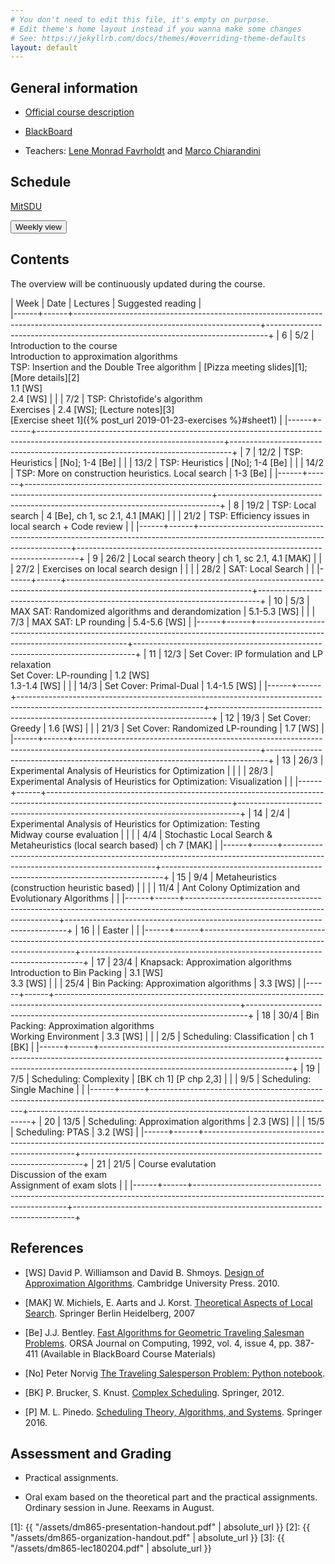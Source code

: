 ```yaml
---
# You don't need to edit this file, it's empty on purpose.
# Edit theme's home layout instead if you wanna make some changes
# See: https://jekyllrb.com/docs/themes/#overriding-theme-defaults
layout: default
---
```



## General information

- [Official course description](https://odinlister.sdu.dk/fagbesk/internkode/DM865/en)

- [BlackBoard](https://e-learn.sdu.dk/webapps/blackboard/execute/courseMain?course_id=_401855_1)

- Teachers: [Lene Monrad Favrholdt](http://www.imada.sdu.dk/~lenem/) and [Marco Chiarandini](http://www.imada.sdu.dk/~marco)


## Schedule



<a href="https://mitsdu.sdu.dk/skema/activity/N340040101/f19">MitSDU</a>


<button onclick="myFunction('h1')" class="w3-btn w3-cell
w3-left-align">Weekly view<i class="fa fa-caret-down"></i></button>
<div id="h1" class="w3-container w3-hide">

<div class="w3-responsive">


<div w3-include-html="./assets/dm865.html"></div> 
<script>
w3.includeHTML();
</script>
</div>
</div>




## Contents 

The overview will be continuously updated during the course.

| Week | Date | Lectures  	                                                                                                         | Suggested reading                                                            |  
|------+------+----------------------------------------------------------------------------------------------------------------------------+------------------------------------------------------------------------------+
|    6 | 5/2  | Introduction to the course <br> Introduction to approximation algorithms <br> TSP: Insertion and the Double Tree algorithm | [Pizza meeting slides][1]; [More details][2] <br> 1.1 [WS] <br> 2.4 [WS]                        |
|      | 7/2  | TSP: Christofide's algorithm <br> Exercises                                                                                | 2.4 [WS]; [Lecture notes][3] <br> [Exercise sheet 1]({% post_url 2019-01-23-exercises %}#sheet1) |
|------+------+----------------------------------------------------------------------------------------------------------------------------+------------------------------------------------------------------------------+
|    7 | 12/2 | TSP: Heuristics                                                                                                            | [No]; 1-4 [Be]                                                               |
|      | 13/2 | TSP: Heuristics                                                                                                            | [No]; 1-4 [Be]                                                               |
|      | 14/2 | TSP: More on construction heuristics. Local search                                                                         | 1-3 [Be]                                                                     |
|------+------+----------------------------------------------------------------------------------------------------------------------------+------------------------------------------------------------------------------+
|    8 | 19/2 | TSP: Local search                                                                                                          | 4 [Be], ch 1, sc 2.1, 4.1 [MAK]                                              |
|      | 21/2 | TSP: Efficiency issues in local search + Code review                                                                       |                                                                              |
|------+------+----------------------------------------------------------------------------------------------------------------------------+------------------------------------------------------------------------------+
|    9 | 26/2 | Local search theory                                                                                                        | ch 1, sc 2.1, 4.1 [MAK]                                                      |
|      | 27/2 | Exercises on local search design                                                                                           |                                                                              |
|      | 28/2 | SAT: Local Search                                                                                                          |                                                                              |
|------+------+----------------------------------------------------------------------------------------------------------------------------+------------------------------------------------------------------------------+
|   10 | 5/3  | MAX SAT: Randomized algorithms and derandomization                                                                         | 5.1-5.3 [WS]                                                                 |
|      | 7/3  | MAX SAT: LP rounding                                                                                                       | 5.4-5.6 [WS]                                                                 |
|------+------+----------------------------------------------------------------------------------------------------------------------------+------------------------------------------------------------------------------+
|   11 | 12/3 | Set Cover: IP formulation and LP relaxation<br> Set Cover: LP-rounding                                                     | 1.2 [WS] <br> 1.3-1.4 [WS]                                                   |
|      | 14/3 | Set Cover: Primal-Dual                                                                                                     | 1.4-1.5 [WS]                                                                 |
|------+------+----------------------------------------------------------------------------------------------------------------------------+------------------------------------------------------------------------------+
|   12 | 19/3 | Set Cover: Greedy                                                                                                          | 1.6 [WS]                                                                     |
|      | 21/3 | Set Cover: Randomized LP-rounding                                                                                          | 1.7 [WS]                                                                     |
|------+------+----------------------------------------------------------------------------------------------------------------------------+------------------------------------------------------------------------------+
|   13 | 26/3 | Experimental Analysis of Heuristics for Optimization                                                                       |                                                                              |
|      | 28/3 | Experimental Analysis of Heuristics for Optimization: Visualization                                                        |                                                                              |
|------+------+----------------------------------------------------------------------------------------------------------------------------+------------------------------------------------------------------------------+
|   14 | 2/4  | Experimental Analysis of Heuristics for Optimization: Testing <br> Midway course evaluation                                |                                                                              |
|      | 4/4  | Stochastic Local Search & Metaheuristics (local search based)                                                              | ch 7 [MAK]                                                                   |
|------+------+----------------------------------------------------------------------------------------------------------------------------+------------------------------------------------------------------------------+
|   15 | 9/4  | Metaheuristics (construction heuristic based)                                                                              |                                                                              |
|      | 11/4 | Ant Colony Optimization and   Evolutionary Algorithms                                                                      |                                                                              |
|------+------+----------------------------------------------------------------------------------------------------------------------------+------------------------------------------------------------------------------+
|   16 |      | Easter                                                                                                                     |                                                                              |
|------+------+----------------------------------------------------------------------------------------------------------------------------+------------------------------------------------------------------------------+
|   17 | 23/4 | Knapsack: Approximation algorithms <br> Introduction to Bin Packing                                                        | 3.1 [WS] <br> 3.3 [WS]                                                       |
|      | 25/4 | Bin Packing: Approximation algorithms                                                                                      | 3.3 [WS]                                                                     |
|------+------+----------------------------------------------------------------------------------------------------------------------------+------------------------------------------------------------------------------+
|   18 | 30/4 | Bin Packing: Approximation algorithms <br> Working Environment                                                             | 3.3 [WS]                                                                     |
|      | 2/5  | Scheduling: Classification                                                                                                 | ch 1 [BK]                                                                    |
|------+------+----------------------------------------------------------------------------------------------------------------------------+------------------------------------------------------------------------------+
|   19 | 7/5  | Scheduling: Complexity                                                                                                     | [BK ch 1] [P chp 2,3]                                                        |
|      | 9/5  | Scheduling: Single Machine                                                                                                 |                                                                              |
|------+------+----------------------------------------------------------------------------------------------------------------------------+------------------------------------------------------------------------------+
|   20 | 13/5 | Scheduling: Approximation algorithms                                                                                       | 2.3 [WS]                                                                     |
|      | 15/5 | Scheduling: PTAS                                                                                                           | 3.2 [WS]                                                                     |
|------+------+----------------------------------------------------------------------------------------------------------------------------+------------------------------------------------------------------------------+
|   21 | 21/5 | Course evalutation <br> Discussion of the exam <br> Assignment of exam slots                                               |                                                                              |
|------+------+----------------------------------------------------------------------------------------------------------------------------+------------------------------------------------------------------------------+


## References 

- [WS] David P. Williamson and David
  B. Shmoys. [Design of Approximation Algorithms](http://www.designofapproxalgs.com/). Cambridge
  University Press. 2010.

- [MAK] W. Michiels, E. Aarts and J. Korst. [Theoretical Aspects of Local Search](http://dx.doi.org/10.1007/978-3-540-35854-1). Springer Berlin Heidelberg, 2007

- [Be]
  J.J. Bentley. [Fast Algorithms for Geometric Traveling Salesman Problems](http://dx.doi.org/10.1287/ijoc.4.4.387). ORSA
  Journal on Computing, 1992, vol. 4, issue 4, pp. 387-411 (Available in
  BlackBoard Course Materials)

- [No] Peter Norvig [The Traveling Salesperson Problem: Python notebook](http://nbviewer.jupyter.org/url/norvig.com/ipython/TSP.ipynb).

- [BK] P. Brucker, S. Knust. [Complex
  Scheduling](https://doi.org/10.1007/978-3-642-23929-8). Springer, 2012.

- [P] M. L. Pinedo. [Scheduling Theory, Algorithms, and Systems](https://doi.org/10.1007/978-3-319-26580-3). Springer 2016.  





## Assessment and Grading

- Practical assignments. 

- Oral exam based on the theoretical part and the practical
  assignments. Ordinary session in June. Reexams in August.






[1]: {{ "/assets/dm865-presentation-handout.pdf" | absolute_url }}
[2]: {{ "/assets/dm865-organization-handout.pdf" | absolute_url }}
[3]: {{ "/assets/dm865-lec180204.pdf" | absolute_url }}
